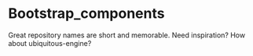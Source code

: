 # Bootstrap_components
Great repository names are short and memorable. Need inspiration? How about ubiquitous-engine?

